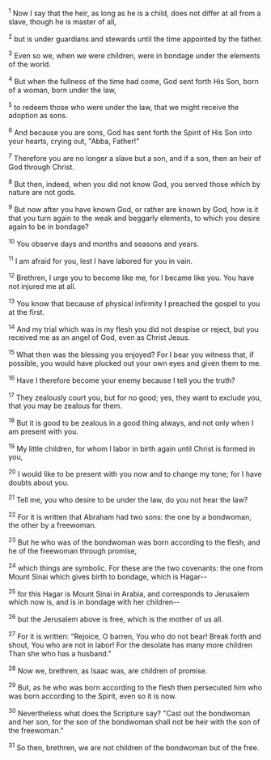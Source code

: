 <sup>1</sup> 
Now I say that the heir, as long as he is a child, does not differ at all from a slave, though he is master of all, 

<sup>2</sup> 
but is under guardians and stewards until the time appointed by the father. 

<sup>3</sup> 
Even so we, when we were children, were in bondage under the elements of the world. 

<sup>4</sup> 
But when the fullness of the time had come, God sent forth His Son, born of a woman, born under the law, 

<sup>5</sup> 
to redeem those who were under the law, that we might receive the adoption as sons. 

<sup>6</sup> 
And because you are sons, God has sent forth the Spirit of His Son into your hearts, crying out, "Abba, Father!" 

<sup>7</sup> 
Therefore you are no longer a slave but a son, and if a son, then an heir of God through Christ.

<sup>8</sup> 
But then, indeed, when you did not know God, you served those which by nature are not gods. 

<sup>9</sup> 
But now after you have known God, or rather are known by God, how is it that you turn again to the weak and beggarly elements, to which you desire again to be in bondage? 

<sup>10</sup> 
You observe days and months and seasons and years. 

<sup>11</sup> 
I am afraid for you, lest I have labored for you in vain. 

<sup>12</sup> 
Brethren, I urge you to become like me, for I became like you. You have not injured me at all. 

<sup>13</sup> 
You know that because of physical infirmity I preached the gospel to you at the first. 

<sup>14</sup> 
And my trial which was in my flesh you did not despise or reject, but you received me as an angel of God, even as Christ Jesus. 

<sup>15</sup> 
What then was the blessing you enjoyed? For I bear you witness that, if possible, you would have plucked out your own eyes and given them to me. 

<sup>16</sup> 
Have I therefore become your enemy because I tell you the truth? 

<sup>17</sup> 
They zealously court you, but for no good; yes, they want to exclude you, that you may be zealous for them. 

<sup>18</sup> 
But it is good to be zealous in a good thing always, and not only when I am present with you. 

<sup>19</sup> 
My little children, for whom I labor in birth again until Christ is formed in you, 

<sup>20</sup> 
I would like to be present with you now and to change my tone; for I have doubts about you.

<sup>21</sup> 
Tell me, you who desire to be under the law, do you not hear the law? 

<sup>22</sup> 
For it is written that Abraham had two sons: the one by a bondwoman, the other by a freewoman. 

<sup>23</sup> 
But he who was of the bondwoman was born according to the flesh, and he of the freewoman through promise, 

<sup>24</sup> 
which things are symbolic. For these are the two covenants: the one from Mount Sinai which gives birth to bondage, which is Hagar-- 

<sup>25</sup> 
for this Hagar is Mount Sinai in Arabia, and corresponds to Jerusalem which now is, and is in bondage with her children-- 

<sup>26</sup> 
but the Jerusalem above is free, which is the mother of us all. 

<sup>27</sup> 
For it is written: "Rejoice, O barren, You who do not bear! Break forth and shout, You who are not in labor! For the desolate has many more children Than she who has a husband." 

<sup>28</sup> 
Now we, brethren, as Isaac was, are children of promise. 

<sup>29</sup> 
But, as he who was born according to the flesh then persecuted him who was born according to the Spirit, even so it is now. 

<sup>30</sup> 
Nevertheless what does the Scripture say? "Cast out the bondwoman and her son, for the son of the bondwoman shall not be heir with the son of the freewoman." 

<sup>31</sup> 
So then, brethren, we are not children of the bondwoman but of the free.